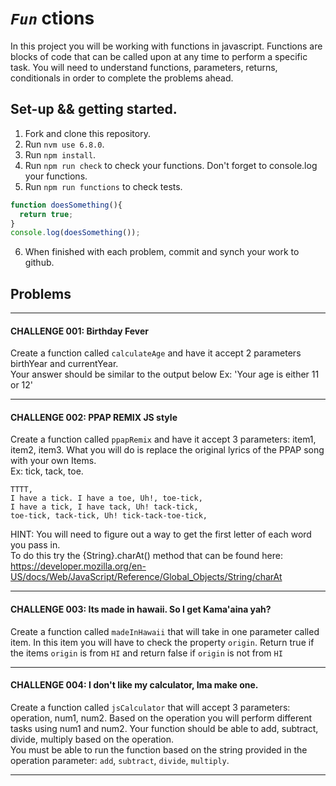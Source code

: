 # ***`Fun`*** ctions
In this project you will be working with functions in javascript.
Functions are blocks of code that can be called upon at any time to perform a specific task. You will need to understand functions, parameters, returns, conditionals in order to complete the problems ahead.

## Set-up && getting started.
1. Fork and clone this repository.
2. Run `nvm use 6.8.0`.
3. Run `npm install`.
4. Run `npm run check` to check your functions. Don't forget to console.log your functions.
5. Run `npm run functions` to check tests.
```javascript
function doesSomething(){
  return true;
}
console.log(doesSomething());
```
6. When finished with each problem, commit and synch your work to github.

## Problems
------------------------------------------------------------
#### CHALLENGE 001: Birthday Fever
Create a function called `calculateAge` and have it accept 2 parameters birthYear and currentYear.   
Your answer should be similar to the output below
Ex: 'Your age is either 11 or 12'   


------------------------------------------------------------
#### CHALLENGE 002: PPAP REMIX JS style
Create a function called `ppapRemix` and have it accept 3 parameters: item1, item2, item3. What you will do is replace the original lyrics of the PPAP song with your own Items.   
Ex: tick, tack, toe.    
```
TTTT,   
I have a tick. I have a toe, Uh!, toe-tick,   
I have a tick, I have tack, Uh! tack-tick,    
toe-tick, tack-tick, Uh! tick-tack-toe-tick,  
```  
HINT: You will need to figure out a way to get the first letter of each word you pass in.   
To do this try the {String}.charAt() method that can be found here: https://developer.mozilla.org/en-US/docs/Web/JavaScript/Reference/Global_Objects/String/charAt

------------------------------------------------------------
#### CHALLENGE 003: Its made in hawaii. So I get Kama'aina yah?
Create a function called `madeInHawaii` that will take in one parameter called item. In this item you will have to check the property `origin`. Return true if the items `origin` is from `HI` and return false if `origin` is not from `HI`   

------------------------------------------------------------
#### CHALLENGE 004: I don't like my calculator, Ima make one.
Create a function called `jsCalculator` that will accept 3 parameters:    
operation, num1, num2. Based on the operation you will perform
different tasks using num1 and num2. Your function should be able to add, subtract, divide, multiply based on the operation.   
You must be able to run the function based on the string provided in the operation parameter: `add`, `subtract`, `divide`, `multiply`.   

------------------------------------------------------------
